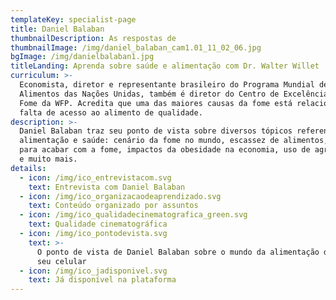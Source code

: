 ```yaml
---
templateKey: specialist-page
title: Daniel Balaban
thumbnailDescription: As respostas de
thumbnailImage: /img/daniel_balaban_cam1.01_11_02_06.jpg
bgImage: /img/danielbalaban1.jpg
titleLanding: Aprenda sobre saúde e alimentação com Dr. Walter Willet
curriculum: >-
  Economista, diretor e representante brasileiro do Programa Mundial de
  Alimentos das Nações Unidas, também é diretor do Centro de Excelência contra a
  Fome da WFP. Acredita que uma das maiores causas da fome está relacionada à
  falta de acesso ao alimento de qualidade.
description: >-
  Daniel Balaban traz seu ponto de vista sobre diversos tópicos referentes à
  alimentação e saúde: cenário da fome no mundo, escassez de alimentos, planos
  para acabar com a fome, impactos da obesidade na economia, uso de agrotóxicos,
  e muito mais.
details:
  - icon: /img/ico_entrevistacom.svg
    text: Entrevista com Daniel Balaban
  - icon: /img/ico_organizacaodeaprendizado.svg
    text: Conteúdo organizado por assuntos
  - icon: /img/ico_qualidadecinematografica_green.svg
    text: Qualidade cinematográfica
  - icon: /img/ico_pontodevista.svg
    text: >-
      O ponto de vista de Daniel Balaban sobre o mundo da alimentação direto no
      seu celular
  - icon: /img/ico_jadisponivel.svg
    text: Já disponível na plataforma
---
```


